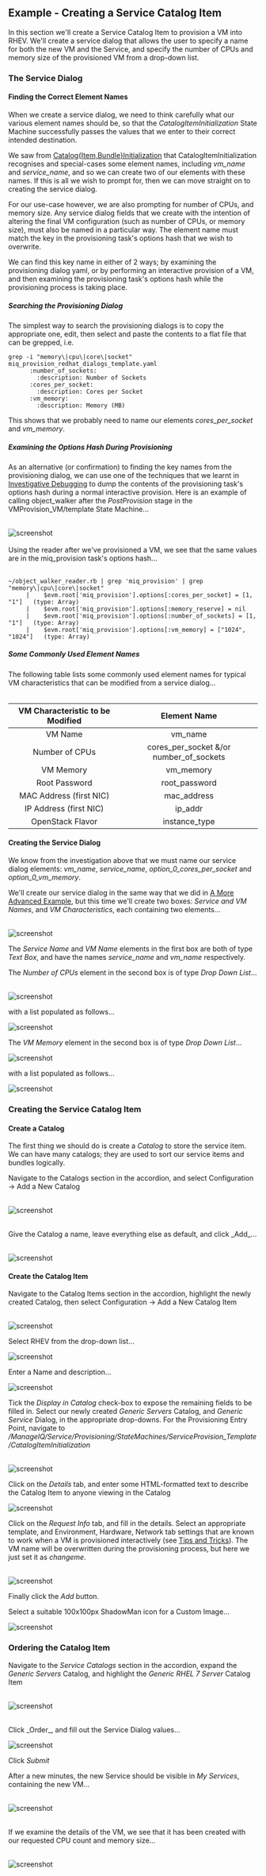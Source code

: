 ## Example - Creating a Service Catalog Item

In this section we'll create a Service Catalog Item to provision a VM into RHEV. We'll create a service dialog that allows the user to specify a name for both the new VM and the Service, and specify the number of CPUs and memory size of the provisioned VM from a drop-down list.

### The Service Dialog

#### Finding the Correct Element Names

When we create a service dialog, we need to think carefully what our various element names should be, so that the _CatalogItemInitialization_ State Machine successfully passes the values that we enter to their correct intended destination.

We saw from [Catalog{Item,Bundle}Initialization](catalogiteminitialization.md) that CatalogItemInitialization recognises and special-cases some element names, including _vm\_name_ and _service\_name_, and so we can create two of our elements with these names. If this is all we wish to prompt for, then we can move straight on to creating the service dialog.

For our use-case however, we are also prompting for number of CPUs, and memory size.
Any service dialog fields that we create with the intention of altering the final VM configuration (such as number of CPUs, or memory size), must also be named in a particular way. The element name must match the key in the provisioning task's options hash that we wish to overwrite.

We can find this key name in either of 2 ways; by examining the provisioning dialog yaml, or by performing an interactive provision of a VM, and then examining the provisioning task's options hash while the provisioning process is taking place.

##### Searching the Provisioning Dialog

The simplest way to search the provisioning dialogs is to copy the appropriate one, edit, then select and paste the contents to a flat file that can be grepped, i.e.

```
grep -i "memory\|cpu\|core\|socket" miq_provision_redhat_dialogs_template.yaml
      :number_of_sockets:
        :description: Number of Sockets
      :cores_per_socket:
        :description: Cores per Socket
      :vm_memory:
        :description: Memory (MB)
```

This shows that we probably need to name our elements _cores\_per\_socket_ and _vm\_memory_.

##### Examining the Options Hash During Provisioning

As an alternative (or confirmation) to finding the key names from the provisioning dialog, we can use one of the techniques that we learnt in [Investigative Debugging](../chapter11/investigative_debugging.md) to dump the contents of the provisioning task's options hash during a normal interactive provision. Here is an example of calling object\_walker after the _PostProvision_ stage in the VMProvision_VM/template State Machine...
<br><br>

![screenshot](images/screenshot17.png)
<br><br>
Using the reader after we've provisioned a VM, we see that the same values are in the miq\_provision task's options hash...
<br><br>

```
~/object_walker_reader.rb | grep 'miq_provision' | grep "memory\|cpu\|core\|socket"
     |    $evm.root['miq_provision'].options[:cores_per_socket] = [1, "1"]   (type: Array)
     |    $evm.root['miq_provision'].options[:memory_reserve] = nil
     |    $evm.root['miq_provision'].options[:number_of_sockets] = [1, "1"]   (type: Array)
     |    $evm.root['miq_provision'].options[:vm_memory] = ["1024", "1024"]   (type: Array)
```

##### Some Commonly Used Element Names

The following table lists some commonly used element names for typical VM characteristics that can be modified from a service dialog...
<br><br>

|   VM Characteristic to be Modified   |   Element Name   |
|:--------------------:|:------------------:|
| VM Name | vm\_name |
| Number of CPUs | cores\_per\_socket &/or number\_of\_sockets |
| VM Memory | vm\_memory |
| Root Password | root\_password |
| MAC Address (first NIC) | mac\_address |
| IP Address (first NIC) | ip\_addr |
| OpenStack Flavor | instance\_type |

#### Creating the Service Dialog

We know from the investigation above that we must name our service dialog elements: _vm\_name_, _service\_name_, _option\_0\_cores\_per\_socket_ and _option\_0\_vm\_memory_.

We'll create our service dialog in the same way that we did in [A More Advanced Example](../chapter7/a_more_advanced_example.md), but this time we'll create two boxes: _Service and VM Names_, and _VM Characteristics_, each containing two elements...
<br><br>

![screenshot](images/screenshot22.png)

The _Service Name_ and _VM Name_ elements in the first box are both of type _Text Box_, and have the names _service\_name_ and _vm\_name_ respectively.

The _Number of CPUs_ element in the second box is of type _Drop Down List_...
<br><br>

![screenshot](images/screenshot18.png?)

with a list populated as follows...

![screenshot](images/screenshot19.png)

The _VM Memory_ element in the second box is of type _Drop Down List_...

![screenshot](images/screenshot20.png?)

with a list populated as follows...

![screenshot](images/screenshot21.png)

### Creating the Service Catalog Item

#### Create a Catalog

The first thing we should do is create a _Catalog_ to store the service item. We can have many catalogs; they are used to sort our service items and bundles logically.

Navigate to the Catalogs section in the accordion, and select Configuration -> Add a New Catalog
<br><br>

![screenshot](images/screenshot23.png)

<br>
Give the Catalog a name, leave everything else as default, and click _Add_...
<br><br>

![screenshot](images/screenshot24.png)

#### Create the Catalog Item

Navigate to the Catalog Items section in the accordion, highlight the newly created Catalog, then select Configuration -> Add a New Catalog Item
<br><br>

![screenshot](images/screenshot25.png)

Select RHEV from the drop-down list...

![screenshot](images/screenshot26.png)

Enter a Name and description...

![screenshot](images/screenshot27.png)

Tick the _Display in Catalog_ check-box to expose the remaining fields to be filled in. Select our newly created _Generic Servers_ Catalog, and _Generic Service_ Dialog, in the appropriate drop-downs. For the Provisioning Entry Point, navigate to _/ManageIQ/Service/Provisioning/StateMachines/ServiceProvision\_Template/CatalogItemInitialization_
<br><br>

![screenshot](images/screenshot28.png?)

Click on the _Details_ tab, and enter some HTML-formatted text to describe the Catalog Item to anyone viewing in the Catalog

![screenshot](images/screenshot30.png)


Click on the _Request Info_ tab, and fill in the details. Select an appropriate template, and Environment, Hardware, Network tab settings that are known to work when a VM is provisioned interactively (see [Tips and Tricks](tips_and_tricks.md)). The VM name will be overwritten during the provisioning process, but here we just set it as _changeme_.
<br><br>

![screenshot](images/screenshot29.png)

Finally click the _Add_ button.

Select a suitable 100x100px ShadowMan icon for a Custom Image...

![screenshot](images/screenshot31.png?)

### Ordering the Catalog Item

Navigate to the _Service Catalogs_ section in the accordion, expand the _Generic Servers_ Catalog, and highlight the _Generic RHEL 7 Server_ Catalog Item
<br><br>

![screenshot](images/screenshot32.png)

<br>
Click _Order_, and fill out the Service Dialog values...

![screenshot](images/screenshot33.png)

Click _Submit_

After a new minutes, the new Service should be visible in _My Services_, containing the new VM...
<br><br>

![screenshot](images/screenshot34.png)

<br>
If we examine the details of the VM, we see that it has been created with our requested CPU count and memory size...
<br><br>

![screenshot](images/screenshot35.png)






